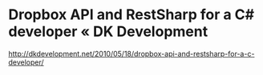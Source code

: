<!--
id: 618157318
link: http://kevinisom.info/post/618157318/dropbox-api-and-restsharp-for-a-c-developer-dk
slug: dropbox-api-and-restsharp-for-a-c-developer-dk
date: Fri May 21 2010 16:06:43 GMT+1200 (NZST)
raw: {"blog_name":"kevinisom","id":618157318,"post_url":"http://kevinisom.info/post/618157318/dropbox-api-and-restsharp-for-a-c-developer-dk","slug":"dropbox-api-and-restsharp-for-a-c-developer-dk","type":"link","date":"2010-05-21 04:06:43 GMT","timestamp":1274414803,"state":"published","format":"html","reblog_key":"xUQlPZ3c","tags":[],"short_url":"http://tmblr.co/Zw68Yyas5K6","highlighted":[],"feed_item":"http://dkdevelopment.net/2010/05/18/dropbox-api-and-restsharp-for-a-c-developer/","from_feed_id":"650234","note_count":0,"title":"Dropbox API and RestSharp for a C# developer «  DK Development","url":"http://dkdevelopment.net/2010/05/18/dropbox-api-and-restsharp-for-a-c-developer/","description":""}
publish: 2010-05-021
tags: 
title: Dropbox API and RestSharp for a C# developer «  DK Development
-->


Dropbox API and RestSharp for a C# developer «  DK Development
==============================================================

<http://dkdevelopment.net/2010/05/18/dropbox-api-and-restsharp-for-a-c-developer/>

